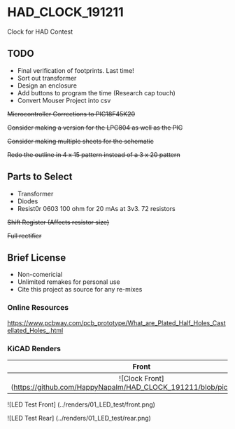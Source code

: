 # HAD_CLOCK_191211 #
Clock for HAD Contest

## TODO ##
* Final verification of footprints. Last time!
* Sort out transformer
* Design an enclosure
* Add buttons to program the time (Research cap touch)
* Convert Mouser Project into csv

~~Microcontroller Corrections to PIC18F45K20~~

~~Consider making a version for the LPC804 as well as the PIC~~

~~Consider making multiple sheets for the schematic~~

~~Redo the outline in 4 x 15 pattern instead of a 3 x 20 pattern~~

## Parts to Select ##
* Transformer
* Diodes
* Resist0r 0603 100 ohm for 20 mAs at 3v3. 72 resistors

~~Shift Register (Affects resistor size)~~

~~Full rectifier~~

## Brief License ##
* Non-comericial
* Unlimited remakes for personal use
* Cite this project as source for any re-mixes

### Online Resources ###
https://www.pcbway.com/pcb_prototype/What_are_Plated_Half_Holes_Castellated_Holes_.html


### KiCAD Renders ###

Front | Back
:-------:|:------:
![Clock Front] (https://github.com/HappyNapalm/HAD_CLOCK_191211/blob/pic18/front.png)  |  ![Clock Rear] (https://github.com/HappyNapalm/HAD_CLOCK_191211/blob/pic18/rear.png)

![LED Test Front] (../renders/01_LED_test/front.png)

![LED Test Rear] (../renders/01_LED_test/rear.png)


